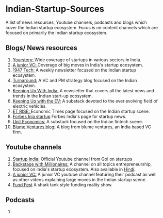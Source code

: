 # Indian-Startup-Sources
A list of news resources, Youtube channels, podcasts and blogs which cover the Indian startup ecosystem. Focus is on content channels which are focused on primarily the Indian startup ecosystem. 

## Blogs/ News resources
1. [Yourstory: ](https://yourstory.com/) Wide coverage of startups in various sectors in India.
2. [A junior VC: ](https://ajuniorvc.com/) Coverage of big moves in India's startup ecosystem. 
3. [1947 Tech: ](https://1947tech.substack.com/) A weekly newsletter focused on the Indian startup ecosystem. 
4. [Turnaround:](https://turnaround.substack.com/) A VC and PM strategy blog focused on the Indian ecosystem. 
5. [Keeping Up With India:](https://hind.substack.com/) A newsletter that covers all the latest news and trends in the Indian start-up ecosystem.
6. [Keeping Up with the EV:](https://keepingupwithev.substack.com/) A substack devoted to the ever evolving field of electric vehicles.
7. [ET RISE: ](https://economictimes.indiatimes.com/small-biz/startups) Economic Times page focused on the Indian startup scene.
8. [Forbes Inia startup](https://www.forbesindia.com/startups/1559/1) Forbes India's page for startup news.
9. [Unit Economics:](https://uniteconomics.substack.com/) A substack focused on the Indian fintech scene.
10. [Blume Ventures blog:](https://blume.vc/blog/) A blog from blume ventures, an India based VC firm. 


## Youtube channels
1. [Startup India:](https://www.youtube.com/channel/UCqFb-ynHTJ6_YRbdn-sFUvg/featured) Official Youtube channel from GoI on startups
2. [Backstage with Millionaires:](https://www.youtube.com/backstagewithmillionaires) A channel on all topics entrepreneurship, focused on India's startup ecosystem. Also available in [Hindi](https://www.youtube.com/channel/UCMspFCCJpRkaiiHFetgauPQ).
3. [A junior VC:](https://www.youtube.com/channel/UCLejFRgs5-Gfh8TNA1uxMLA) A junior VC youtube channel featuring their podcast as well as other videos explaining large moves in the Indian startup scene. 
4. [Fund Fest](https://www.youtube.com/channel/UCsDx21Qa3yXvCAAnvr-TrWw) A shark tank style funding reality show. 

## Podcasts
1. 


